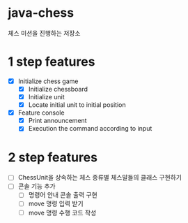 # java-chess
체스 미션을 진행하는 저장소

# 1 step features
* [x] Initialize chess game
  * [x] Initialize chessboard
  * [x] Initialize unit
  * [x] Locate initial unit to initial position
* [x] Feature console
  * [x] Print announcement
  * [x] Execution the command according to input

# 2 step features
* [ ] ChessUnit을 상속하는 체스 종류별 체스말들의 클래스 구현하기
* [ ] 콘솔 기능 추가
  * [ ] 명령어 안내 콘솔 출력 구현
  * [ ] move 명령 입력 받기
  * [ ] move 명령 수행 코드 작성